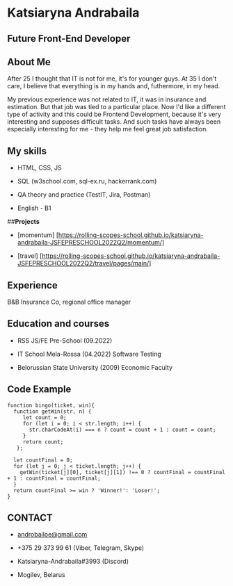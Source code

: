 # **Katsiaryna Andrabaila**

## **Future Front-End Developer**


## **About Me**

After 25 I thought that IT is not for me, it's for younger guys. At 35 I don't care, I believe that everything is in my hands and, futhermore, in my head.

My previous experience was not related to IT, it was in insurance and estimation. But that job was tied to a particular place. Now I'd like a different type of activity and this could be Frontend Development, because it's very interesting and supposes difficult tasks. And such tasks have always been especially interesting for me - they help me feel great job satisfaction.


## **My skills**

* HTML, CSS, JS

* SQL (w3school.com, sql-ex.ru, hackerrank.com)

* QA theory and practice (TestIT, Jira, Postman)

* English - B1


##**Projects**

* [momentum] [https://rolling-scopes-school.github.io/katsiaryna-andrabaila-JSFEPRESCHOOL2022Q2/momentum/]

* [travel] [https://rolling-scopes-school.github.io/katsiaryna-andrabaila-JSFEPRESCHOOL2022Q2/travel/pages/main/]


## **Experience**

B&B Insurance Co, regional office manager


## **Education and courses**

* RSS JS/FE Pre-School (09.2022)

* IT School Mela-Rossa (04.2022)
Software Testing

* Belorussian State University (2009)
Economic Faculty


## **Code Example**

```
function bingo(ticket, win){
  function getWin(str, n) {
     let count = 0;
     for (let i = 0; i < str.length; i++) {
       str.charCodeAt(i) === n ? count = count + 1 : count = count;
     }
     return count;
   };
  
  let countFinal = 0;
  for (let j = 0; j < ticket.length; j++) {
    getWin(ticket[j][0], ticket[j][1]) !== 0 ? countFinal = countFinal + 1 : countFinal = countFinal;
  }
  return countFinal >= win ? 'Winner!': 'Loser!';
}
```


## **CONTACT**

* androbailoe@gmail.com

* +375 29 373 99 61 (Viber, Telegram, Skype)

* Katsiaryna-Andrabaila#3993 (Discord)

* Mogilev, Belarus
